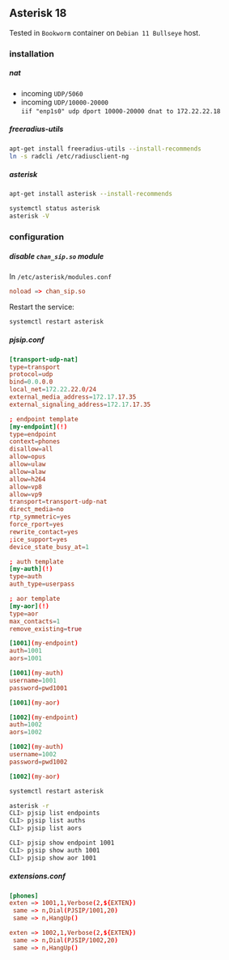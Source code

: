 ## Asterisk 18

Tested in `Bookworm` container on `Debian 11 Bullseye` host.

### installation

##### nat

- incoming `UDP/5060`
- incoming `UDP/10000-20000`
  \
  `iif "enp1s0" udp dport 10000-20000 dnat to 172.22.22.18`

##### freeradius-utils

```bash
apt-get install freeradius-utils --install-recommends
ln -s radcli /etc/radiusclient-ng
```

##### asterisk

```bash
apt-get install asterisk --install-recommends

systemctl status asterisk
asterisk -V
```

### configuration

##### disable `chan_sip.so` module

In `/etc/asterisk/modules.conf`

```conf
noload => chan_sip.so
```

Restart the service:

```bash
systemctl restart asterisk
```

##### pjsip.conf

```conf
[transport-udp-nat]
type=transport
protocol=udp
bind=0.0.0.0
local_net=172.22.22.0/24
external_media_address=172.17.17.35
external_signaling_address=172.17.17.35

; endpoint template
[my-endpoint](!)
type=endpoint
context=phones
disallow=all
allow=opus
allow=ulaw
allow=alaw
allow=h264
allow=vp8
allow=vp9
transport=transport-udp-nat
direct_media=no
rtp_symmetric=yes
force_rport=yes
rewrite_contact=yes
;ice_support=yes
device_state_busy_at=1

; auth template
[my-auth](!)
type=auth
auth_type=userpass

; aor template
[my-aor](!)
type=aor
max_contacts=1
remove_existing=true

[1001](my-endpoint)
auth=1001
aors=1001

[1001](my-auth)
username=1001
password=pwd1001

[1001](my-aor)

[1002](my-endpoint)
auth=1002
aors=1002

[1002](my-auth)
username=1002
password=pwd1002

[1002](my-aor)
```

```bash
systemctl restart asterisk

asterisk -r
CLI> pjsip list endpoints
CLI> pjsip list auths
CLI> pjsip list aors

CLI> pjsip show endpoint 1001
CLI> pjsip show auth 1001
CLI> pjsip show aor 1001
```

##### extensions.conf

```conf
[phones]
exten => 1001,1,Verbose(2,${EXTEN})
 same => n,Dial(PJSIP/1001,20)
 same => n,HangUp()

exten => 1002,1,Verbose(2,${EXTEN})
 same => n,Dial(PJSIP/1002,20)
 same => n,HangUp()
```
